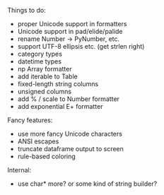 Things to do:

- proper Unicode support in formatters
- Unicode support in pad/elide/palide
- rename Number -> PyNumber, etc.
- support UTF-8 ellipsis etc. (get strlen right)
- category types
- datetime types
- np Array formatter
- add iterable to Table
- fixed-length string columns
- unsigned columns
- add % / scale to Number formatter
- add exponential E+ formatter

Fancy features:
- use more fancy Unicode characters
- ANSI escapes
- truncate dataframe output to screen
- rule-based coloring

Internal:
- use char* more? or some kind of string builder?
